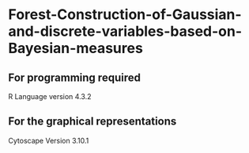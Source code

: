 # Forest-Construction-of-Gaussian-and-discrete-variables-based-on-Bayesian-measures
## For programming required
R Language version 4.3.2
## For the graphical representations
Cytoscape Version 3.10.1
